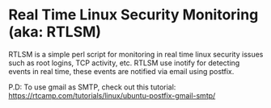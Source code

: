 # Real Time Linux Security Monitoring (aka: RTLSM)
RTLSM is a simple perl script for monitoring in real time linux security issues such as root logins, TCP activity, etc.
RTLSM use inotify for detecting events in real time, these events are notified via email using postfix.

P.D: To use gmail as SMTP, check out this tutorial: https://rtcamp.com/tutorials/linux/ubuntu-postfix-gmail-smtp/





